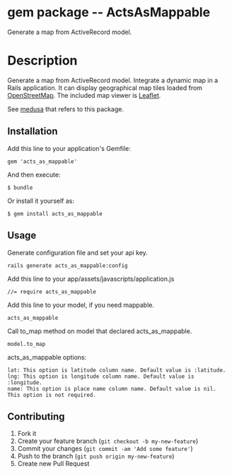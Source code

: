 # gem package -- ActsAsMappable

Generate a map from ActiveRecord model.

# Description

Generate a map from ActiveRecord model.  Integrate a dynamic map in a
Rails application. It can display geographical map tiles loaded from
[OpenStreetMap][]. The included map viewer is [Leaflet][].

See
[medusa](https://github.com/misasa/medusa "follow instruction")
that refers to this package.

[OpenStreetMap]: https://www.openstreetmap.org "OpenStreetMap"
[leaflet]: https://leafletjs.com/ "Leaflet"
[medusa]: https://github.com/misasa/medusa/ "Medusa"

## Installation

Add this line to your application's Gemfile:

    gem 'acts_as_mappable'

And then execute:

    $ bundle

Or install it yourself as:

    $ gem install acts_as_mappable

## Usage

Generate configuration file and set your api key.

    rails generate acts_as_mappable:config

Add this line to your app/assets/javascripts/application.js

    //= require acts_as_mappable

Add this line to your model, if you need mappable.

    acts_as_mappable

Call to_map method on model that declared acts_as_mappable.

    model.to_map

acts_as_mappable options:

    lat: This option is latitude column name. Default value is :latitude.
    lng: This option is longitude column name. Default value is :longitude.
    name: This option is place name column name. Default value is nil. This option is not required.

## Contributing

1. Fork it
2. Create your feature branch (`git checkout -b my-new-feature`)
3. Commit your changes (`git commit -am 'Add some feature'`)
4. Push to the branch (`git push origin my-new-feature`)
5. Create new Pull Request
